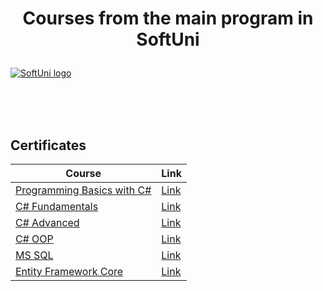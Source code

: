 # <p align="center"> Courses from the main program in SoftUni <p>

<a href="https://softuni.bg/trainings/courses" rel="Courses">  ![SoftUni logo][logo] <a/>

[logo]: http://innovationstarterbox.bg/wp-content/uploads/2016/05/Softuni_logo_trasparent.png "Logo Title Text 2"

<br/>
<br/>
<br/>

<h2> Certificates </h2>

|**Course**|**Link**| 
|---|---|
|<a href="https://softuni.bg/trainings/3038/programming-basics-with-c-sharp-july-2020" > Programming Basics with C# </a> | <a href="https://softuni.bg/certificates/details/88222/47b6a368"> Link</a> |
|<a href="https://softuni.bg/trainings/3135/csharp-fundamentals-september-2020"> C# Fundamentals  </a>| <a href="https://softuni.bg/certificates/details/96442/56ed7015"> Link</a> |
|<a href="https://softuni.bg/trainings/3210/csharp-advanced-january-2021"> C# Advanced  </a>| <a href="https://softuni.bg/certificates/details/98123/6f08959f"> Link</a> |
|<a href="https://softuni.bg/trainings/3214/csharp-oop-february-2021"> C# OOP  </a>| <a href="https://softuni.bg/certificates/details/104263/ef7cc8e3"> Link</a> |
|<a href="https://softuni.bg/trainings/3531/ms-sql-september-2021/internal"> MS SQL  </a>| <a href="https://softuni.bg/certificates/details/114050/dddc1aeb"> Link</a> |
|<a href="https://softuni.bg/trainings/3492/entity-framework-core-october-2021"> Entity Framework Core  </a>| <a href="https://softuni.bg/certificates/details/119142/ed4eb177"> Link</a> |

